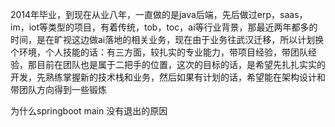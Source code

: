 2014年毕业，到现在从业八年，一直做的是java后端，先后做过erp，saas，im，iot等类型的项目，有着传统，tob，toc，ai等行业背景，那最近两年都多的时间，是在旷视这边做ai落地的相关业务，现在由于业务往武汉迁移，所以计划换个环境，个人技能的话：有三方面，较扎实的专业能力，带项目经验，带团队经验，那目前在团队也是属于二把手的位置，这次的目标的话，是希望先扎扎实实的开发，先熟练掌握新的技术栈和业务，然后如果有计划的话，希望能在架构设计和带团队方向得到一些锻炼





为什么springboot main 没有退出的原因

